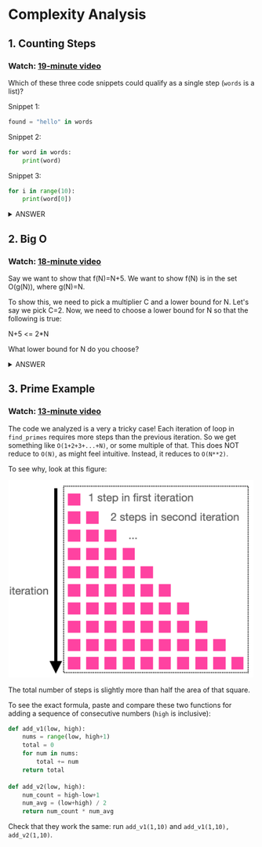 # Complexity Analysis

## 1. Counting Steps

### Watch: [19-minute video](https://youtu.be/gtUDwbX-7lE)

Which of these three code snippets could qualify as a single step (`words` is a list)?

Snippet 1:
```python
found = "hello" in words
```

Snippet 2:
```python
for word in words:
    print(word)
```

Snippet 3:
```python
for i in range(10):
    print(word[0])
```

<details>
    <summary>ANSWER</summary>
    <p>
    Let's assume N=len(words).  Only snippet 3 qualifies as a single step.  Although it loops 10 times (perhaps slow), that loop doesn't get keep getting slower and slower as N gets larger and larger.  In contrast, looping over every word in the list (as in snippet 2) will get slower as the list gets larger.  Snippet 1 is the same thing: a loop in disguise.
    </p>

</details>

## 2. Big O

### Watch: [18-minute video](https://youtu.be/ZBuLKUQlNWA)

Say we want to show that f(N)=N+5.  We want to show f(N) is in the set
O(g(N)), where g(N)=N.

To show this, we need to pick a multiplier C and a lower bound for N.  Let's
say we pick C=2.  Now, we need to choose a lower bound for N so that the
following is true:

N+5 <= 2*N

What lower bound for N do you choose?

<details>
    <summary>ANSWER</summary>
    <p>
    5 is the smallest N that works (if you plotted N+5 and 2*N on the y-axis, with N on the x-axis, you'll see a crossover point there).
    Any lower bound for N that is greater than 5 also works just fine.
    </p>

</details>

## 3. Prime Example

### Watch: [13-minute video](https://youtu.be/5tDNvh8LO84)

The code we analyzed is a very a tricky case!  Each iteration of loop in
`find_primes` requires more steps than the previous iteration.  So we
get something like `O(1+2+3+...+N)`, or some multiple of that.  This
does NOT reduce to `O(N)`, as might feel intuitive.  Instead, it
reduces to `O(N**2)`.

To see why, look at this figure:

<img src="gauss.png" width=500>

The total number of steps is slightly more than half the area of that
square.

To see the exact formula, paste and compare these two functions for
adding a sequence of consecutive numbers (`high` is inclusive):

```python
def add_v1(low, high):
    nums = range(low, high+1)
    total = 0
    for num in nums:
        total += num
    return total

def add_v2(low, high):
    num_count = high-low+1
    num_avg = (low+high) / 2
    return num_count * num_avg
```

Check that they work the same: run `add_v1(1,10)` and `add_v1(1,10), add_v2(1,10)`.
